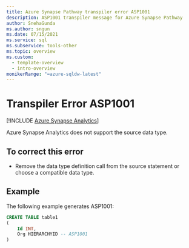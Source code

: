```yaml
---
title: Azure Synapse Pathway transpiler error ASP1001
description: ASP1001 transpiler message for Azure Synapse Pathway
author: SnehaGunda
ms.author: sngun
ms.date: 07/15/2021
ms.service: sql
ms.subservice: tools-other
ms.topic: overview
ms.custom:
  - template-overview
  - intro-overview
monikerRange: "=azure-sqldw-latest"
---
```

# Transpiler Error ASP1001
[!INCLUDE [Azure Synapse Analytics](../../../includes/applies-to-version/asa.md)]

Azure Synapse Analytics does not support the source data type.

## To correct this error

* Remove the data type definition call from the source statement or choose a compatible data type.

## Example

The following example generates ASP1001:

```sql
CREATE TABLE table1
(
    Id INT,
    Org HIERARCHYID -- ASP1001
)
```

